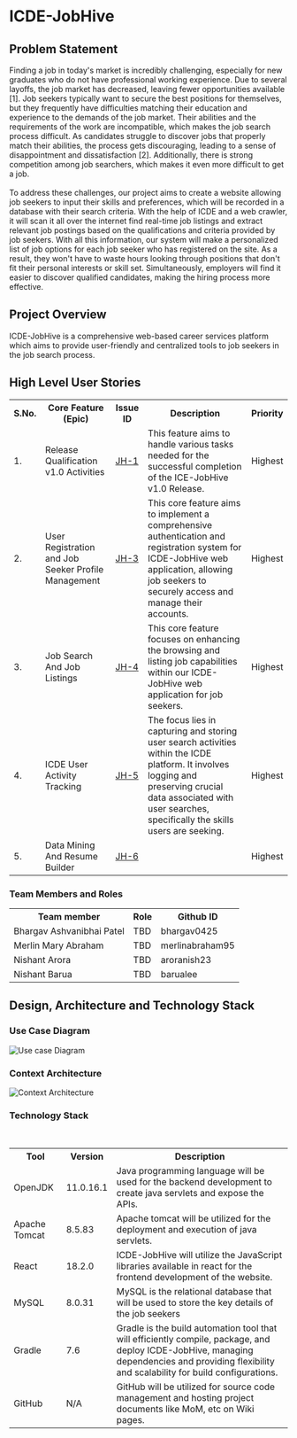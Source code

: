 # ICDE-JobHive

## Problem Statement
Finding a job in today's market is incredibly challenging, especially for new graduates who do not have professional working experience. Due to several layoffs, the job market has decreased, leaving fewer opportunities available [1]. Job seekers typically want to secure the best positions for themselves, but they frequently have difficulties matching their education and experience to the demands of the job market. Their abilities and the requirements of the work are incompatible, which makes the job search process difficult. As candidates struggle to discover jobs that properly match their abilities, the process gets discouraging, leading to a sense of disappointment and dissatisfaction [2]. Additionally, there is strong competition among job searchers, which makes it even more difficult to get a job.<br><br>
To address these challenges, our project aims to create a website allowing job seekers to input their skills and preferences, which will be recorded in a database with their search criteria. With the help of ICDE and a web crawler, it will scan it all over the internet find real-time job listings and extract relevant job postings based on the qualifications and criteria provided by job seekers. With all this information, our system will make a personalized list of job options for each job seeker who has registered on the site. As a result, they won't have to waste hours looking through positions that don't fit their personal interests or skill set. Simultaneously, employers will find it easier to discover qualified candidates, making the hiring process more effective.

## Project Overview
ICDE-JobHive is a comprehensive web-based career services platform which aims to provide user-friendly and centralized tools to job seekers in the job search process.

## High Level User Stories
<table>
  <tr>
    <th>S.No.</th>
    <th>Core Feature (Epic)</th>
    <th>Issue ID</th>
    <th>Description</th>
	<th>Priority</th>
  </tr>
  <tr>
    <td>1.</td>
    <td>Release Qualification v1.0 Activities</td>
    <td><a href="https://healthoway.atlassian.net/browse/JH-1">JH-1</a></td>
    <td>This feature aims to handle various tasks needed for the successful completion of the ICE-JobHive v1.0 Release.</td>
	<td>Highest</td>
  </tr>
  <tr>
    <td>2.</td>
    <td>User Registration and Job Seeker Profile Management</td>
    <td><a href="https://healthoway.atlassian.net/browse/JH-3">JH-3</a></td>
    <td>This core feature aims to implement a comprehensive authentication and registration system for ICDE-JobHive web application, allowing job seekers to securely access and manage their accounts.</td>
	<td>Highest</td>
  </tr>
  <tr>
    <td>3.</td>
    <td>Job Search And Job Listings</td>
    <td><a href="https://healthoway.atlassian.net/browse/JH-4">JH-4</a></td>
    <td>This core feature focuses on enhancing the browsing and listing job capabilities within our ICDE-JobHive web application for job seekers.</td>
    <td>Highest</td>
  </tr>
  <tr>
    <td>4.</td>
    <td>ICDE User Activity Tracking</td>
    <td><a href="https://healthoway.atlassian.net/browse/JH-5">JH-5</a></td>
    <td>The focus lies in capturing and storing user search activities within the ICDE platform. It involves logging and preserving crucial data associated with user searches, specifically the skills users are seeking.</td>
	<td>Highest</td>
  </tr>
  <tr>
    <td>5.</td>
    <td>Data Mining And Resume Builder</td>
    <td><a href="https://healthoway.atlassian.net/browse/JH-6">JH-6</a></td>
    <td></td>
	<td>Highest</td>
  </tr>
</table>

### Team Members and Roles
<table>
  <tr>
    <th>Team member</th>
    <th>Role</th>
    <th>Github ID</th>
  </tr>
  <tr>
    <td>Bhargav Ashvanibhai Patel</td>
    <td>TBD</td>
    <td>bhargav0425</td>
  </tr>
  <tr>
    <td>Merlin Mary Abraham</td>
    <td>TBD</td>
    <td>merlinabraham95</td>
  </tr>
  <tr>
    <td>Nishant Arora</td>
    <td>TBD</td>
    <td>aroranish23</td>
  </tr>
  <tr>
    <td>Nishant Barua</td>
    <td>TBD</td>
    <td>barualee</td>
  </tr>
  </table>

## Design, Architecture and Technology Stack 

### Use Case Diagram
![Use case Diagram](https://github.com/nishantarora23/ICDE-JobHive/assets/42149632/d59359cb-86c9-491b-95c6-0756b2f806ce)

### Context Architecture
![Context Architecture](https://github.com/nishantarora23/ICDE-JobHive/assets/42149632/72354413-e698-4572-bd29-dbd6fed270a4)

### Technology Stack
<br>
<table>
  <tr>
    <th>Tool</th>
    <th>Version</th>
	<th>Description</th>
  </tr>
  <tr>
    <td>OpenJDK</td>
    <td>11.0.16.1</td>
	<td>Java programming language will be used for the backend development to create java servlets and expose the APIs.</td>
  </tr>
  <tr>
    <td>Apache Tomcat</td>
    <td>8.5.83</td>
	<td>Apache tomcat will be utilized for the deployment and execution of java servlets.</td>
  </tr>
  <tr>
    <td>React</td>
    <td>18.2.0</td>
	<td>ICDE-JobHive will utilize the JavaScript libraries available in react for the frontend development of the website.</td>
  </tr>
  <tr>
    <td>MySQL</td>
    <td>8.0.31</td>
	<td>MySQL is the relational database that will be used to store the key details of the job seekers</td>
  </tr>
  <tr>
    <td>Gradle</td>
    <td>7.6</td>
	<td>Gradle is the build automation tool that will efficiently compile, package, and deploy ICDE-JobHive, managing dependencies and providing flexibility and scalability for build configurations.</td>
  </tr>
  <tr>
	<td>GitHub</td>
	<td>N/A</td>
	<td>GitHub will be utilized for source code management and hosting project documents like MoM, etc on Wiki pages.</td>
  </tr>
</table>
